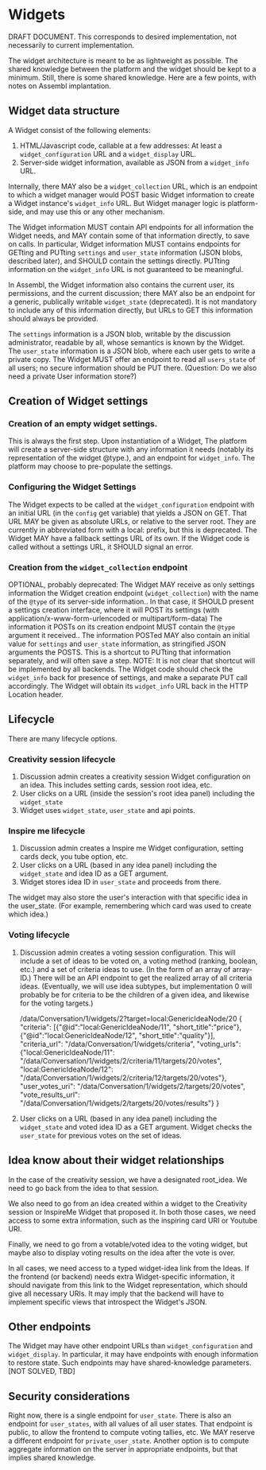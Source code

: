 # Widgets

DRAFT DOCUMENT.
This corresponds to desired implementation, not necessarily to current implementation.

The widget architecture is meant to be as lightweight as possible.
The shared knowledge between the platform and the widget should be kept to a minimum.
Still, there is some shared knowledge. Here are a few points, with notes on Assembl implantation.

## Widget data structure

A Widget consist of the following elements: 

1. HTML/Javascript code, callable at a few addresses: At least a `widget_configuration` URL and a `widget_display` URL.
2. Server-side widget information, available as JSON from a `widget_info` URL.

Internally, there MAY also be a `widget_collection` URL, which is an endpoint to which a widget manager would POST basic Widget information to create a Widget instance's `widget_info` URL. But Widget manager logic is platform-side, and may use this or any other mechanism.

The Widget information MUST contain API endpoints for all information the Widget needs, and MAY contain some of that information directly, to save on calls. In particular, Widget information MUST contains endpoints for GETting and PUTting `settings` and `user_state` information (JSON blobs, described later), and SHOULD contain the settings directly. PUTting information on the `widget_info` URL is not guaranteed to be meaningful.

In Assembl, the Widget information also contains the current user, its permissions, and the current discussion; there MAY also be an endpoint for a generic, publically writable `widget_state` (deprecated). It is not mandatory to include any of this information directly, but URLs to GET this information should always be provided.

The `settings` information is a JSON blob, writable by the discussion administrator, readable by all, whose semantics is known by the Widget.
The `user_state` information is a JSON blob, where each user gets to write a private copy. The Widget MUST offer an endpoint to read all `users_state` of all users; no secure information should be PUT there. (Question: Do we also need a private User information store?)

## Creation of Widget settings

### Creation of an empty widget settings.

This is always the first step. Upon instantiation of a Widget, The platform will create a server-side structure with any information it needs (notably its representation of the widget @type.), and an endpoint for `widget_info`. The platform may choose to pre-populate the settings.

### Configuring the Widget Settings

The Widget expects to be called at the `widget_configuration` endpoint with an initial URL (in the `config` get variable) that yields a JSON on GET.
That URL MAY be given as absolute URLs, or relative to the server root.
They are currently in abbreviated form with a local: prefix, but this is deprecated.
The Widget MAY have a fallback settings URL of its own.
If the Widget code is called without a settings URL, it SHOULD signal an error.

### Creation from the `widget_collection` endpoint

OPTIONAL, probably deprecated:
The Widget MAY receive as only settings information the Widget creation endpoint (`widget_collection`) with the name of the `@type` of its server-side information..
In that case, it SHOULD present a settings creation interface, where it will POST its settings (with application/x-www-form-urlencoded or multipart/form-data)
The information it POSTs on its creation endpoint MUST contain the `@type` argument it received..
The information POSTed MAY also contain an initial value for `settings` and `user_state` information, as stringified JSON arguments the POSTS. This is a shortcut to PUTting that information separately, and will often save a step.
NOTE: It is not clear that shortcut will be implemented by all backends. The Widget code should check the `widget_info` back for presence of settings, and make a separate PUT call accordingly.
The Widget will obtain its `widget_info` URL back in the HTTP Location header.

## Lifecycle

There are many lifecycle options. 

### Creativity session lifecycle

1. Discussion admin creates a creativity session Widget configuration on an idea.  This includes setting cards, session root idea, etc.
2. User clicks on a URL (inside the session's root idea panel) including the `widget_state`
3. Widget uses `widget_state`, `user_state` and api points.

### Inspire me lifecycle

1. Discussion admin creates a Inspire me Widget configuration, setting cards deck, you tube option, etc.
2. User clicks on a URL (based in any idea panel) including the `widget_state` and idea ID as a GET argument.
3. Widget stores idea ID in `user_state` and proceeds from there.

The widget may also store the user's interaction with that specific idea in the user_state. (For example, remembering which card was used to create which idea.)

### Voting lifecycle

1. Discussion admin creates a voting session configuration. This will include a set of ideas to be voted on, a voting method (ranking, boolean, etc.) and a set of criteria ideas to use. (In the form of an array of array-ID.) 
There will be an API endpoint to get the realized array of all criteria ideas.
(Eventually, we will use idea subtypes, but implementation 0 will probably be for criteria to be the children of a given idea, and likewise for the voting targets.) 

    /data/Conversation/1/widgets/2?target=local:GenericIdeaNode/20
    {
        "criteria": [{"@id":"local:GenericIdeaNode/11", "short_title":"price"}, {"@id":"local:GenericIdeaNode/12", "short_title":"quality"}],
        "criteria_url": "/data/Conversation/1/widgets/criteria",
        "voting_urls": {"local:GenericIdeaNode/11": "/data/Conversation/1/widgets/2/criteria/11/targets/20/votes",
                        "local:GenericIdeaNode/12": "/data/Conversation/1/widgets/2/criteria/12/targets/20/votes"},
        "user_votes_uri": "/data/Conversation/1/widgets/2/targets/20/votes",
        "vote_results_url": "/data/Conversation/1/widgets/2/targets/20/votes/results"}
    }

2. User clicks on a URL (based in any idea panel) including the `widget_state` and voted idea ID as a GET argument.
Widget checks the `user_state` for previous votes on the set of ideas.

## Idea know about their widget relationships

In the case of the creativity session, we have a designated root_idea. We need to go back from the idea to that session.

We also need to go from an idea created within a widget to the Creativity session or InspireMe Widget that proposed it.
In both those cases, we need access to some extra information, such as the inspiring card URI or Youtube URI.

Finally, we need to go from a votable/voted idea to the voting widget, but maybe also to display voting results on the idea after the vote is over.

In all cases, we need access to a typed widget-idea link from the Ideas.
If the frontend (or backend) needs extra Widget-specific information, it should navigate from this link to the Widget representation, which should give all necessary URIs. It may imply that the backend will have to implement specific views that introspect the Widget's JSON.

## Other endpoints

The Widget may have other endpoint URLs than `widget_configuration` and `widget_display`. In particular, it may have endpoints with enough information to restore state. Such endpoints may have shared-knowledge parameters.
[NOT SOLVED, TBD]

## Security considerations

Right now, there is a single endpoint for `user_state`. There is also an endpoint for `user_states`, with all values of all user states.
That endpoint is public, to allow the frontend to compute voting tallies, etc.
We MAY reserve a different endpoint for `private_user_state`.
Another option is to compute aggregate information on the server in appropriate endpoints, but that implies shared knowledge.

